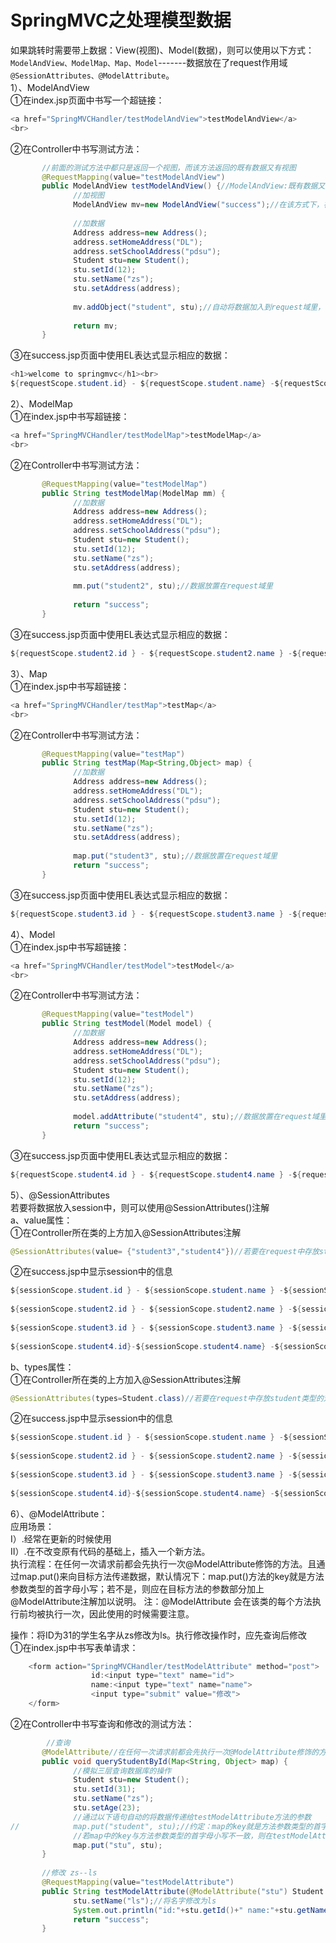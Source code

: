 # SpringMVC之处理模型数据
如果跳转时需要带上数据：View(视图)、Model(数据)，则可以使用以下方式：
`ModelAndView、ModelMap、Map、Model`-------数据放在了request作用域
`@SessionAttributes、@ModelAttribute`。<br/>
1）、ModelAndView<br/>
①在index.jsp页面中书写一个超链接：<br/>
```java
<a href="SpringMVCHandler/testModelAndView">testModelAndView</a>
<br>
```
②在Controller中书写测试方法：<br/>
```java
       //前面的测试方法中都只是返回一个视图，而该方法返回的既有数据又有视图
       @RequestMapping(value="testModelAndView")
       public ModelAndView testModelAndView() {//ModelAndView:既有数据又有视图
              //加视图
              ModelAndView mv=new ModelAndView("success");//在该方式下，视图解析器也会给其加上前缀和后缀(/views/success.jsp)
             
              //加数据
              Address address=new Address();
              address.setHomeAddress("DL");
              address.setSchoolAddress("pdsu");
              Student stu=new Student();
              stu.setId(12);
              stu.setName("zs");
              stu.setAddress(address);
             
              mv.addObject("student", stu);//自动将数据加入到request域里，相当于request.setAttribute("student", stu);
             
              return mv;
       }
```
③在success.jsp页面中使用EL表达式显示相应的数据：<br/>
```java
<h1>welcome to springmvc</h1><br>
${requestScope.student.id} - ${requestScope.student.name} -${requestScope.student.address}<br>
```
2）、ModelMap<br/>
①在index.jsp中书写超链接：<br/>
```java
<a href="SpringMVCHandler/testModelMap">testModelMap</a>
<br>
```
②在Controller中书写测试方法：<br/>
```java
       @RequestMapping(value="testModelMap")
       public String testModelMap(ModelMap mm) {
              //加数据
              Address address=new Address();
              address.setHomeAddress("DL");
              address.setSchoolAddress("pdsu");
              Student stu=new Student();
              stu.setId(12);
              stu.setName("zs");
              stu.setAddress(address);
             
              mm.put("student2", stu);//数据放置在request域里
             
              return "success";
       }
```
③在success.jsp页面中使用EL表达式显示相应的数据：<br/>
```java
${requestScope.student2.id } - ${requestScope.student2.name } -${requestScope.student2.address}<br>
```
3）、Map<br/>
①在index.jsp中书写超链接：<br/>
```java
<a href="SpringMVCHandler/testMap">testMap</a>
<br>
```
②在Controller中书写测试方法：<br/>
```java
       @RequestMapping(value="testMap")
       public String testMap(Map<String,Object> map) {
              //加数据
              Address address=new Address();
              address.setHomeAddress("DL");
              address.setSchoolAddress("pdsu");
              Student stu=new Student();
              stu.setId(12);
              stu.setName("zs");
              stu.setAddress(address);
             
              map.put("student3", stu);//数据放置在request域里
              return "success";
       }
```
③在success.jsp页面中使用EL表达式显示相应的数据：<br/>
```java
${requestScope.student3.id } - ${requestScope.student3.name } -${requestScope.student3.address}<br>
```
4）、Model<br/>
①在index.jsp中书写超链接：<br/>
```java
<a href="SpringMVCHandler/testModel">testModel</a>
<br>
```
②在Controller中书写测试方法：<br/>
```java
       @RequestMapping(value="testModel")
       public String testModel(Model model) {
              //加数据
              Address address=new Address();
              address.setHomeAddress("DL");
              address.setSchoolAddress("pdsu");
              Student stu=new Student();
              stu.setId(12);
              stu.setName("zs");
              stu.setAddress(address);
             
              model.addAttribute("student4", stu);//数据放置在request域里
              return "success";
       }
```
③在success.jsp页面中使用EL表达式显示相应的数据：<br/>
```java
${requestScope.student4.id } - ${requestScope.student4.name } -${requestScope.student4.address}<br>
```
5）、@SessionAttributes<br/>
若要将数据放入session中，则可以使用@SessionAttributes()注解<br/>
a、value属性：<br/>
①在Controller所在类的上方加入@SessionAttributes注解<br/>
```java
@SessionAttributes(value= {"student3","student4"})//若要在request中存放student4和student3对象，则同时将该对象加入session中
```
②在success.jsp中显示session中的信息<br/>
```java
${sessionScope.student.id } - ${sessionScope.student.name } -${sessionScope.student.address}<br>
      
${sessionScope.student2.id } - ${sessionScope.student2.name } -${sessionScope.student2.address}<br>
      
${sessionScope.student3.id } - ${sessionScope.student3.name } -${sessionScope.student3.address}<br>
      
${sessionScope.student4.id}-${sessionScope.student4.name} -${sessionScope.student4.address}<br>
```
b、types属性：<br/>
①在Controller所在类的上方加入@SessionAttributes注解<br/>
```java
@SessionAttributes(types=Student.class)//若要在request中存放student类型的对象，则同时将该类型的对象加入session中
```
②在success.jsp中显示session中的信息<br/>
```java
${sessionScope.student.id } - ${sessionScope.student.name } -${sessionScope.student.address}<br>
      
${sessionScope.student2.id } - ${sessionScope.student2.name } -${sessionScope.student2.address}<br>
      
${sessionScope.student3.id } - ${sessionScope.student3.name } -${sessionScope.student3.address}<br>
      
${sessionScope.student4.id}-${sessionScope.student4.name} -${sessionScope.student4.address}<br>
```
6）、@ModelAttribute：<br/>
应用场景：<br/>
I）.经常在更新的时候使用<br/>
II）.在不改变原有代码的基础上，插入一个新方法。<br/>
执行流程：在任何一次请求前都会先执行一次@ModelAttribute修饰的方法。且通过map.put()来向目标方法传递数据，默认情况下：map.put()方法的key就是方法参数类型的首字母小写；若不是，则应在目标方法的参数部分加上@ModelAttribute注解加以说明。
注：@ModelAttribute 会在该类的每个方法执行前均被执行一次，因此使用的时候需要注意。<br/>
 
操作：将ID为31的学生名字从zs修改为ls。执行修改操作时，应先查询后修改<br/>
①在index.jsp中书写表单请求：<br/>
```java
    <form action="SpringMVCHandler/testModelAttribute" method="post">
                  id:<input type="text" name="id">
                  name:<input type="text" name="name">
                  <input type="submit" value="修改">
    </form>
```
②在Controller中书写查询和修改的测试方法：<br/>
```java
        //查询
       @ModelAttribute//在任何一次请求前都会先执行一次@ModelAttribute修饰的方法
       public void queryStudentById(Map<String, Object> map) {
              //模拟三层查询数据库的操作
              Student stu=new Student();
              stu.setId(31);
              stu.setName("zs");
              stu.setAge(23);
              //通过以下语句自动的将数据传递给testModelAttribute方法的参数
//            map.put("student", stu);//约定：map的key就是方法参数类型的首字母小写（默认的情况）
              //若map中的key与方法参数类型的首字母小写不一致，则在testModelAttribute方法参数里加上@ModelAttribute注解加以说明
              map.put("stu", stu);
       }
      
       //修改 zs--ls
       @RequestMapping(value="testModelAttribute")
       public String testModelAttribute(@ModelAttribute("stu") Student stu) {
              stu.setName("ls");//将名字修改为ls
              System.out.println("id:"+stu.getId()+" name:"+stu.getName()+" age:"+stu.getAge());
              return "success";
       }
 
```
